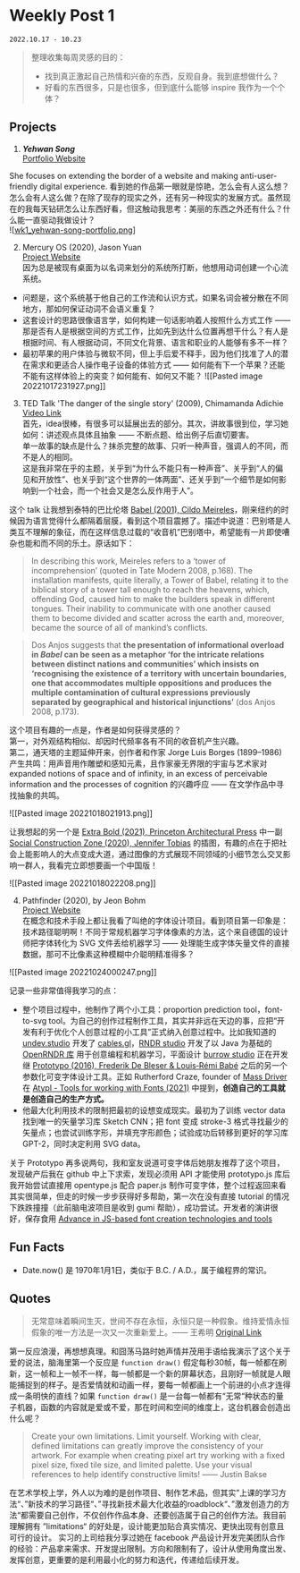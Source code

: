 # Weekly Post 1

`2022.10.17 - 10.23`

> 整理收集每周灵感的目的：
> - 找到真正激起自己热情和兴奋的东西，反观自身。我到底想做什么？
> - 好看的东西很多，只是也很多，但到底什么能够 inspire 我作为一个个体？



## Projects


1. ***Yehwan Song*** <br/>
[Portfolio Website](https://yhsong.com/) <br/>

She focuses on extending the border of a website and making anti-user-friendly digital experience. 看到她的作品第一眼就是惊艳，怎么会有人这么想？怎么会有人这么做？在除了现存的现实之外，还有另一种现实的发展方式。虽然现在的我每天钻研怎么让东西好看，但这触动我思考：美丽的东西之外还有什么？什么能一直驱动我做设计？ <br/>
![[wk1_yehwan-song-portfolio.png](assets/img/wk1_yehwan-song-portfolio.png)]


2. Mercury OS (2020), Jason Yuan <br/>
[Project Website](https://uxdesign.cc/introducing-mercury-os-f4de45a04289) <br/>
因为总是被现有桌面为以名词来划分的系统所打断，他想用动词创建一个心流系统。 <br/>
- 问题是，这个系统基于他自己的工作流和认识方式，如果名词会被分散在不同地方，那如何保证动词不会语义重复？
- 这套设计的思路很像语言学，如何构建一句话影响着人按照什么方式工作 —— 那是否有人是根据空间的方式工作，比如先到达什么位置再想干什么？有人是根据时间、有人根据动词，不同文化背景、语言和职业的人能够有多不一样？
- 最初苹果的用户体验与微软不同，但上手后爱不释手，因为他们找准了人的潜在需求和更适合人操作电子设备的体验方式 —— 如何能有下一个苹果？还能不能有这样体验上的突变？如何能有、如何又不能？
![[Pasted image 20221017231927.png]]

3. TED Talk 'The danger of the single story' (2009), Chimamanda Adichie <br/>
[Video Link](https://www.youtube.com/watch?v=D9Ihs241zeg&ab_channel=TED) <br/>
首先，idea很棒，有很多可以延展出去的部分。其次，讲故事很到位，学习她如何：讲述观点具体且抽象 —— 不断点题、给出例子后直切要害。 <br/>
单一故事的缺点是什么？抹杀完整的故事、只听一种声音，强调人的不同，而不是人的相同。 <br/>
这是我非常在乎的主题，关乎到“为什么不能只有一种声音”、关乎到“人的偏见和开放性”、也关乎到“这个世界的一体两面”、还关乎到“一个细节是如何影响到一个社会，而一个社会又是怎么反作用于人”。 <br/>

这个 talk 让我想到泰特的巴比伦塔 [Babel (2001), Cildo Meireles](https://www.tate.org.uk/art/artworks/meireles-babel-t14041)，刚来纽约的时候因为语言觉得什么都隔着层膜，看到这个项目震撼了。描述中说道：巴别塔是人类互不理解的象征，而在这样信息过载的“收音机”巴别塔中，希望能有一片即使嘈杂也能和而不同的乐土。原话如下： <br/>

> In describing this work, Meireles refers to a ‘tower of incomprehension’ (quoted in Tate Modern 2008, p.168). The installation manifests, quite literally, a Tower of Babel, relating it to the biblical story of a tower tall enough to reach the heavens, which, offending God, caused him to make the builders speak in different tongues. Their inability to communicate with one another caused them to become divided and scatter across the earth and, moreover, became the source of all of mankind’s conflicts. 

> Dos Anjos suggests that **the presentation of informational overload in _Babel_ can be seen as a metaphor ‘for the intricate relations between distinct nations and communities’ which insists on ‘recognising the existence of a territory with uncertain boundaries, one that accommodates multiple oppositions and produces the multiple contamination of cultural expressions previously separated by geographical and historical injunctions’** (dos Anjos 2008, p.173).

这个项目有趣的一点是，作者是如何获得灵感的？ <br/>
第一，对外观结构相似、却因时代频率各有不同的收音机产生兴趣。 <br/>
第二，通天塔的主题延伸开来，创作者和作家 Jorge Luis Borges (1899–1986) 产生共鸣：用声音用作雕塑和感知元素，且作家豪无界限的宇宙与艺术家对 expanded notions of space and of infinity, in an excess of perceivable information and the processes of cognition 的兴趣呼应 —— 在文学作品中寻找抽象的共鸣。 <br/>

![[Pasted image 20221018021913.png]]

让我想起的另一个是 [Extra Bold (2021), Princeton Architectural Press](https://www.amazon.com/Extra-Bold-Inclusive-Anti-racist-Nonbinary/dp/1616899182/ref=asc_df_1616899182/?tag=hyprod-20&linkCode=df0&hvadid=564807226538&hvpos=&hvnetw=g&hvrand=16817767846468772366&hvpone=&hvptwo=&hvqmt=&hvdev=c&hvdvcmdl=&hvlocint=&hvlocphy=9067609&hvtargid=pla-1155723178976&psc=1)  中一副 [Social Construction Zone (2020), Jennifer Tobias](https://papress.com/pages/extra-bold) 的插图，有趣的点在于把社会上能影响人的大点变成大道，通过图像的方式展现不同领域的小细节怎么交叉影响一群人，我看完立即想要画一个中国版！ <br/>

![[Pasted image 20221018022208.png]]


4. Pathfinder (2020), by Jeon Bohm <br/>
[Project Website](https://jeanboehm.de/work/pathfinder) <br/>
在概念和技术手段上都让我看了叫绝的字体设计项目。看到项目第一印象是：技术路径聪明啊！不同于常规机器学习字体像素的方法，这个来自德国的设计师把字体转化为 SVG 文件丢给机器学习 —— 处理能生成字体矢量文件的直接数据，那可不比像素这种模糊中介聪明精准得多？ <br/>

![[Pasted image 20221024000247.png]]

记录一些非常值得我学习的点： <br/>
- 整个项目过程中，他制作了两个小工具：proportion prediction tool，font-to-svg tool。为自己的创作过程制作工具，其实并非远在天边的事，应把“开发有利于优化个人创意过程的小工具”正式纳入创意过程中。比如我知道的 [undev.studio](https://undev.studio/) 开发了 [cables.gl](https://cables.gl/home)，[RNDR studio](https://rndr.studio/) 开发了以 Java 为基础的 [OpenRNDR 库](https://openrndr.org/) 用于创意编程和机器学习，平面设计 [burrow studio](https://im-burrow.com/) 正在开发继 [Prototypo (2016), Frederik De Bleser & Louis‑Rémi Babé](https://www.prototypo.io/) 之后的另一个参数化可变字体设计工具。正如 Rutherford Craze, founder of [Mass Driver](https://workshop.mass-driver.com/) 在 [Atypl - Tools for working with Fonts (2021)](https://www.youtube.com/watch?v=GbVsMUlsuYA&ab_channel=ATypI) 中提到，**创造自己的工具就是创造自己的生产方式。**
- 他最大化利用技术的限制把最初的设想变成现实。最初为了训练 vector data 找到唯一的矢量学习库 Sketch CNN；把 font 变成 stroke-3 格式寻找最少的矢量点；也尝试训练字形，并填充字形颜色；试验成功后转移到更好的学习库 GPT-2，同时决定利用 SVG data。
	

关于 Prototypo 再多说两句，我和室友说道可变字体后她朋友推荐了这个项目，发现破产后我在 github 中上下求索，发现必须用 API 才能使用 prototypo.js 库后我开始尝试直接用 opentype.js 配合 paper.js 制作可变字体，整个过程返回来看其实很简单，但走的时候一步步获得好多帮助，第一次在没有直接 tutorial 的情况下跌跌撞撞（此前脑电波项目是收到 gumi 帮助），成功尝试。开发者的演讲很好，保存食用 [Advance in JS-based font creation technologies and tools](https://www.youtube.com/watch?v=sDbwT6vUmCU&ab_channel=ATypI) <br/>
 

## Fun Facts

- Date.now() 是 1970年1月1日，类似于 B.C. / A.D.，属于编程界的常识。




## Quotes



> 无常意味着瞬间生灭，世间不存在永恒，永恒只是一种假象。维持爱情永恒假象的唯一方法是一次又一次重新爱上。—— 王希明 [Original Link](https://mp.weixin.qq.com/s/muWPBTwiPsMC2T2zWl2tzg)

第一反应浪漫，再想想真理。和囧荡马路时她声情并茂用手语给我演示了这个关于爱的说法，脑海里第一个反应是 `function draw()` 假定每秒30帧，每一帧都在刷新，这一帧和上一帧不一样，每一帧都是一个新的屏幕状态，且刚好一帧就是人眼能捕捉到的样子。是否爱情就和动画一样，要每一帧都画上一个前进的小点才连得成一条明快的直线？如果 `function draw()` 是一台每一帧都有“无常“种状态的量子机器，函数的内容就是爱或不爱，那在时间和空间的维度上，这台机器会创造出什么呢？

> Create your own limitations. 
> Limit yourself. Working with clear, defined limitations can greatly improve the consistency of your artwork. For example when creating pixel art try working with a fixed pixel size, fixed tile size, and limited palette. Use your visual references to help identify constructive limits!
> —— Justin Bakse

在艺术学校上学，外人以为难的是创作项目、制作艺术品，但其实”上课的学习方法“、”新技术的学习路径“、”寻找新技术最大化收益的roadblock“、”激发创造力的方法“都需要自己创作，不仅创作作品本身、还要创造属于自己的创作方法。我目前理解拥有 ”limitations“ 的好处是，设计能更加贴合真实情况、更快出现有创意且可行的设计。
实习的上司给我分享过她在 facebook 产品设计开发完美团队合作的经验：产品拿来需求、开发提出限制。方向和限制有了，设计从使用角度出发、发挥创意，更重要的是利用最小化的努力和迭代，传递给后续开发。